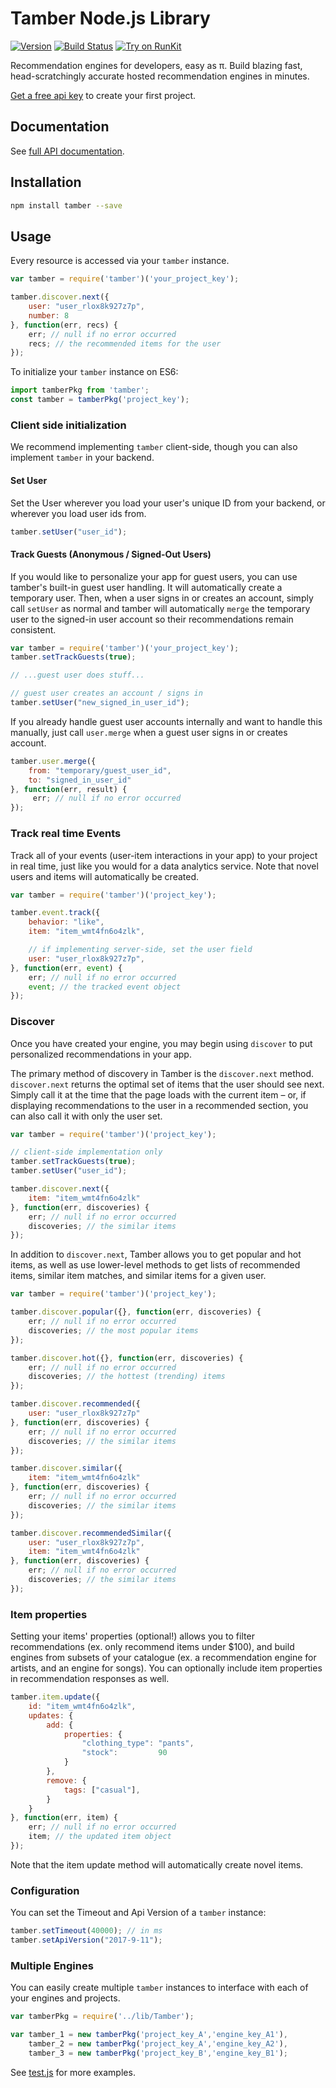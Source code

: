 # Tamber Node.js Library

[![Version](https://img.shields.io/npm/v/tamber.svg)](https://www.npmjs.org/package/tamber)
[![Build Status](https://travis-ci.org/tamber/tamber-node.svg?branch=master)](https://travis-ci.org/tamber/tamber-node)
[![Try on RunKit](https://badge.runkitcdn.com/tamber.svg)](https://runkit.com/npm/tamber)

Recommendation engines for developers, easy as π. Build blazing fast, head-scratchingly accurate hosted recommendation engines in minutes.

[Get a free api key][homepage] to create your first project.

## Documentation

See [full API documentation][docs].

## Installation

```sh
npm install tamber --save
```

## Usage

Every resource is accessed via your `tamber` instance.

```js
var tamber = require('tamber')('your_project_key');

tamber.discover.next({
    user: "user_rlox8k927z7p",
    number: 8
}, function(err, recs) {
    err; // null if no error occurred 
    recs; // the recommended items for the user
});
```

To initialize your `tamber` instance on ES6:

```js
import tamberPkg from 'tamber';
const tamber = tamberPkg('project_key');
```

### Client side initialization

We recommend implementing `tamber` client-side, though you can also implement `tamber` in your backend.

#### Set User

Set the User wherever you load your user's unique ID from your backend, or wherever you load user ids from.

```js
tamber.setUser("user_id");
```

#### Track Guests (Anonymous / Signed-Out Users)

If you would like to personalize your app for guest users, you can use tamber's built-in guest user handling. It will automatically create a temporary user. Then, when a user signs in or creates an account, simply call `setUser` as normal and tamber will automatically `merge` the temporary user to the signed-in user account so their recommendations remain consistent.

```js
var tamber = require('tamber')('your_project_key');
tamber.setTrackGuests(true);

// ...guest user does stuff...

// guest user creates an account / signs in
tamber.setUser("new_signed_in_user_id");
```

If you already handle guest user accounts internally and want to handle this manually, just call `user.merge` when a guest user signs in or creates account.

```js
tamber.user.merge({
    from: "temporary/guest_user_id", 
    to: "signed_in_user_id"
}, function(err, result) {
     err; // null if no error occurred 
});
```

### Track real time Events

Track all of your events (user-item interactions in your app) to your project in real time, just like you would for a data analytics service. Note that novel users and items will automatically be created.

```js
var tamber = require('tamber')('project_key');

tamber.event.track({
    behavior: "like",
    item: "item_wmt4fn6o4zlk",

    // if implementing server-side, set the user field
    user: "user_rlox8k927z7p",
}, function(err, event) {
    err; // null if no error occurred 
    event; // the tracked event object
});
```

### Discover

Once you have created your engine, you may begin using `discover` to put personalized recommendations in your app.

The primary method of discovery in Tamber is the `discover.next` method. `discover.next` returns the optimal set of items that the user should see next. Simply call it at the time that the page loads with the current item – or, if displaying recommendations to the user in a recommended section, you can also call it with only the user set.

```js
var tamber = require('tamber')('project_key');

// client-side implementation only
tamber.setTrackGuests(true);
tamber.setUser("user_id");

tamber.discover.next({
    item: "item_wmt4fn6o4zlk"
}, function(err, discoveries) {
    err; // null if no error occurred 
    discoveries; // the similar items
});
```

In addition to `discover.next`, Tamber allows you to get popular and hot items, as well as use lower-level methods to get lists of recommended items, similar item matches, and similar items for a given user.

```js
var tamber = require('tamber')('project_key');

tamber.discover.popular({}, function(err, discoveries) {
    err; // null if no error occurred 
    discoveries; // the most popular items
});

tamber.discover.hot({}, function(err, discoveries) {
    err; // null if no error occurred 
    discoveries; // the hottest (trending) items
});

tamber.discover.recommended({
    user: "user_rlox8k927z7p"
}, function(err, discoveries) {
    err; // null if no error occurred 
    discoveries; // the similar items
});

tamber.discover.similar({
    item: "item_wmt4fn6o4zlk"
}, function(err, discoveries) {
    err; // null if no error occurred 
    discoveries; // the similar items
});

tamber.discover.recommendedSimilar({
    user: "user_rlox8k927z7p",
    item: "item_wmt4fn6o4zlk"
}, function(err, discoveries) {
    err; // null if no error occurred 
    discoveries; // the similar items
});
```

### Item properties

Setting your items' properties (optional!) allows you to filter recommendations (ex. only recommend items under $100), and build engines from subsets of your catalogue (ex. a recommendation engine for artists, and an engine for songs). You can optionally include item properties in recommendation responses as well.

```js
tamber.item.update({
    id: "item_wmt4fn6o4zlk",
    updates: {
        add: {
            properties: {
                "clothing_type": "pants",
                "stock":         90
            }
        },
        remove: {
            tags: ["casual"],
        }
    }
}, function(err, item) {
    err; // null if no error occurred 
    item; // the updated item object
});
```

Note that the item update method will automatically create novel items.

### Configuration

You can set the Timeout and Api Version of a `tamber` instance:

```js
tamber.setTimeout(40000); // in ms
tamber.setApiVersion("2017-9-11");
```

### Multiple Engines

You can easily create multiple `tamber` instances to interface with each of your engines and projects.

```js
var tamberPkg = require('../lib/Tamber');

var tamber_1 = new tamberPkg('project_key_A','engine_key_A1'),
    tamber_2 = new tamberPkg('project_key_A','engine_key_A2'),
    tamber_3 = new tamberPkg('project_key_B','engine_key_B1');
```

See [test.js](https://github.com/tamber/tamber-node/blob/master/test/test.js) for more examples.

[homepage]: https://tamber.com/
[docs]: https://tamber.com/docs/
[dashboard]: https://dashboard.tamber.com/
